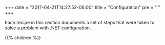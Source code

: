 +++
date = "2017-04-21T14:27:52-06:00"
title = "Configuration"
pre = "<i class='fa fa-cogs'></i> "
+++

Each recipe in this section documents a set of steps that were taken to solve a problem with .NET configuration.

{{% children  %}}
